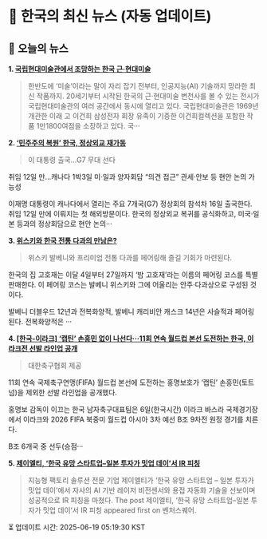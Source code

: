 # 📢 한국의 최신 뉴스 (자동 업데이트)

## 📰 오늘의 뉴스
**1. [국립현대미술관에서 조망하는 한국 근·현대미술](https://www.khan.co.kr/article/202505181535001)**
> 한반도에 ‘미술’이라는 말이 자리 잡기 전부터, 인공지능(AI) 기술까지 망라한 최신 작품까지. 20세기부터 시작된 한국의 근·현대미술 변천사를 볼 수 있는 전시가 국립현대미술관의 여러 공간에서 동시에 열리고 있다. 국립현대미술관은 1969년 개관한 이래 고 이건희 삼성전자 회장 유족이 기증한 이건희컬렉션을 포함한 작품 1만1800여점을 소장하고 있다. 국···

**2. [‘민주주의 복원’ 한국, 정상외교 재가동](https://www.khan.co.kr/article/202506152108015)**
> 이 대통령 출국…G7 무대 선다



취임 12일 만…캐나다 1박3일
미·일과 양자회담 “의견 접근”
관세·안보 등 현안 논의 가능성

이재명 대통령이 캐나다에서 열리는 주요 7개국(G7) 정상회의 참석차 16일 출국한다. 취임 12일 만에 이뤄지는 첫 해외방문이다. 한국의 정상외교 복귀를 공식화하고, 미국·일본 등과의 정상회담으로 현안 논의···

**3. [위스키와 한국 전통 다과의 만남은?](https://www.khan.co.kr/article/202506021047001)**
> 위스키 발베니와 프리미엄 전통 다과를 페어링해 즐길 기회가 마련된다.

한국의 집 고호재는 이달 4일부터 27일까지 ‘밤 고호재’라는 이름의 페어링 코스를 특별 판매한다. 이 페어링 코스는 발베니 위스키와 그에 어울리는 안주·다과상으로 구성된 것이다.

발베니 더블우드 12년과 전복화양적, 발베니 캐리비안 캐스크 14년은 사슬적과 페어링된다. 전복화양적은 ···

**4. [[한국-이라크] ‘캡틴’ 손흥민 없이 나선다···11회 연속 월드컵 본선 도전하는 한국, 이라크전 선발 라인업 공개](https://www.khan.co.kr/article/202506060232001)**
> 대한축구협회 제공

11회 연속 국제축구연맹(FIFA) 월드컵 본선에 도전하는 홍명보호가 ‘캡틴’ 손흥민(토트넘)을 제외한 선발 라인업을 공개했다.

홍명보 감독이 이끄는 한국 남자축구대표팀은 6일(한국시간) 이라크 바스라 국제경기장에서 이라크와 2026 FIFA 북중미 월드컵 아시아 3차 예선 B조 9차전 원정 경기를 치른다.

B조 6개국 중 선두(승점···

**5. [제이엘티, ‘한국 유망 스타트업–일본 투자가 밋업 데이’서 IR 피칭](https://www.venturesquare.net/969883)**
> 지능형 팩토리 솔루션 전문 기업 제이엘티가 ‘한국 유망 스타트업 – 일본 투자가 밋업 데이’에서 자사의 AI 기반 레이저 비전센서와 용접 자동화 기술을 선보이며 성공적으로 IR 피칭을 마쳤다.
The post 제이엘티, ‘한국 유망 스타트업–일본 투자가 밋업 데이’서 IR 피칭 appeared first on 벤처스퀘어.


⏳ 업데이트 시간: 2025-06-19 05:19:30 KST
